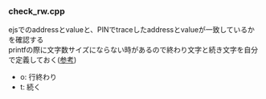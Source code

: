### check_rw.cpp
ejsでのaddressとvalueと、PINでtraceしたaddressとvalueが一致しているかを確認する  
printfの際に文字数サイズにならない時があるので終わり文字と続き文字を自分で定義しておく([参考](examples/test.c))
- o: 行終わり
- t: 続く
